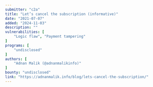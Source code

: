 ```yaml
---
submitter: "c2a"
title: "Let’s cancel the subscription (informative)"
date: "2021-07-07"
added: "2024-11-03"
description: ""
vulnerabilities: [
    "Logic flaw", "Payment tampering"
]
programs: [
    "undisclosed"
]
authors: [
    "Adnan Malik (@adnanmalikinfo)"
]
bounty: "undisclosed"
link: "https://adnanmalik.info/blog/lets-cancel-the-subscription/"
---
```




